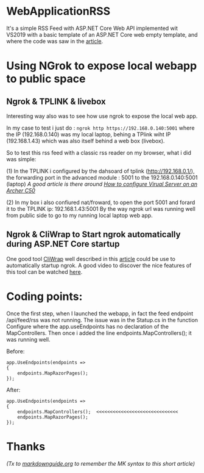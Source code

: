 # WebApplicationRSS
It's a simple RSS Feed with ASP.NET Core Web API implemented wit VS2019 with a basic template of an ASP.NET Core web empty template,
and where the code was saw in the [article](https://referbruv.com/blog/posts/creating-a-simple-rss-feed-with-aspnet-core-web-api).

# Using NGrok to expose local webapp to public space

## Ngrok & TPLINK & livebox
Interesting way also was to see how use ngrok to expose the local web app.

In my case to test i just do : `ngrok http https://192.168.0.140:5001` where the IP (192.168.0.140) was my local laptop, behing a TPlink wiht IP (192.168.1.43)
which was also itself behind a web box (livebox).

So to test this rss feed with a classic rss reader on my browser, what i did was simple:

(1) In the TPLINK i configured by the dahsoard of tplink (http://192.168.0.1/), the forwarding port in the advanced module : 5001 to the 192.168.0.140:5001 (laptop)
*A good article is there around [How to configure Virual Server on an Archer C50](https://www.tp-link.com/us/support/faq/1721/)*

(2) In my box i also confiured nat/froward, to open the port 5001 and forard it to the TPLINK ip: 192.168.1.43:5001
By the way ngrok url was running well from public side to go to my running local laptop web app.


## Ngrok & CliWrap to Start ngrok automatically during ASP.NET Core startup
One good tool [CliWrap](https://github.com/Tyrrrz/CliWrap) well described in this [article](https://www.twilio.com/blog/integrate-ngrok-into-aspdotnet-core-startup-and-automatically-update-your-webhook-urls) could be use to automatically startup ngrok.
A good video to discover the nice features of this tool can be watched [here](https://www.youtube.com/watch?v=3_Ucw3Fflmo).

# Coding points:
Once the first step, when I launched the webapp, in fact the feed endpoint /api/feed/rss was not running. The issue was in the Statup.cs in the function Configure where the app.useEndpoints has no declaration of the MapControllers.
Then once i added the line endpoints.MapControllers(); it was running well.

Before:
```
app.UseEndpoints(endpoints =>
{
    endpoints.MapRazorPages();
});
 ```

After:

```
app.UseEndpoints(endpoints =>
{
    endpoints.MapControllers();  <<<<<<<<<<<<<<<<<<<<<<<<<<<<<<
    endpoints.MapRazorPages();
});
```

# Thanks
*(Tx to [markdownguide.org](https://www.markdownguide.org/cheat-sheet/) to remember the MK syntax to this short article)*
